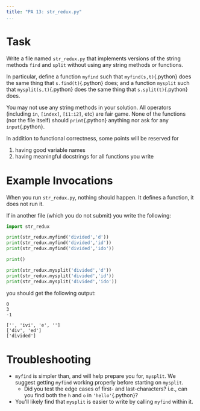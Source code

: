 ```yaml
---
title: "PA 13: str_redux.py"
...
```


# Task

Write a file named `str_redux.py` that implements versions of the string methods `find` and `split` without using any string methods or functions.

In particular, define a function `myfind` such that `myfind(s,t)`{.python} does the same thing that `s.find(t)`{.python} does;
and a function `mysplit` such that `mysplit(s,t)`{.python} does the same thing that `s.split(t)`{.python} does.

You may not use any string methods in your solution.
All operators (including `in`, `[index]`, `[i1:i2]`, etc) are fair game.
None of the functions (nor the file itself) should `print`{.python} anything nor ask for any `input`{.python}.

In addition to functional correctness, some points will be reserved for

1.  having good variable names
1.  having meaningful docstrings for all functions you write

# Example Invocations

When you run `str_redux.py`, nothing should happen.
It defines a function, it does not run it.

If in another file (which you do not submit) you write the following:

````python
import str_redux

print(str_redux.myfind('divided','d'))
print(str_redux.myfind('divided','id'))
print(str_redux.myfind('divided','ido'))

print()

print(str_redux.mysplit('divided','d'))
print(str_redux.mysplit('divided','id'))
print(str_redux.mysplit('divided','ido'))
````

you should get the following output:

````
0
3
-1

['', 'ivi', 'e', '']
['div', 'ed']
['divided']
````

# Troubleshooting

- `myfind` is simpler than, and will help prepare you for, `mysplit`. We suggest getting `myfind` working properly before starting on `mysplit`.
    - Did you test the edge cases of first- and last-characters? i.e., can you find both the `h` and `o` in `'hello'`{.python}?
- You'll likely find that `mysplit` is easier to write by calling `myfind` within it.
